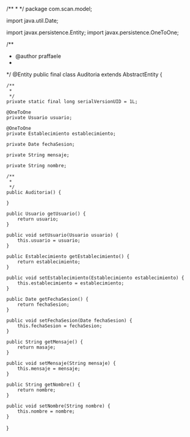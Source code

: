 /**
 * 
 */
package com.scan.model;

import java.util.Date;

import javax.persistence.Entity;
import javax.persistence.OneToOne;

/**
 * @author praffaele
 *
 */
@Entity
public final class Auditoria extends AbstractEntity {

	/**
	 * 
	 */
	private static final long serialVersionUID = 1L;

	@OneToOne
	private Usuario usuario;

	@OneToOne
	private Establecimiento establecimiento;

	private Date fechaSesion;

	private String mensaje;

	private String nombre;

	/**
	 * 
	 */
	public Auditoria() {

	}

	public Usuario getUsuario() {
		return usuario;
	}

	public void setUsuario(Usuario usuario) {
		this.usuario = usuario;
	}

	public Establecimiento getEstablecimiento() {
		return establecimiento;
	}

	public void setEstablecimiento(Establecimiento establecimiento) {
		this.establecimiento = establecimiento;
	}

	public Date getFechaSesion() {
		return fechaSesion;
	}

	public void setFechaSesion(Date fechaSesion) {
		this.fechaSesion = fechaSesion;
	}

	public String getMensaje() {
		return masaje;
	}

	public void setMensaje(String mensaje) {
		this.mensaje = mensaje;
	}

	public String getNombre() {
		return nombre;
	}

	public void setNombre(String nombre) {
		this.nombre = nombre;
	}

}
